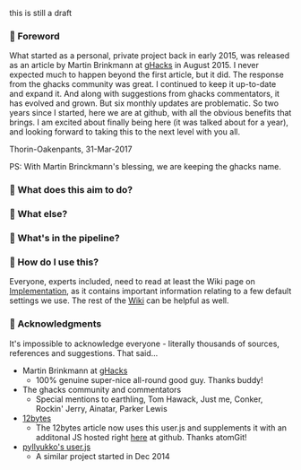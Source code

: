 this is still a draft

### :small_orange_diamond: Foreword
What started as a personal, private project back in early 2015, was released as an article by Martin Brinkmann at [gHacks](https://www.ghacks.net/) in August 2015. I never expected much to happen beyond the first article, but it did. The response from the ghacks community was great. I continued to keep it up-to-date and expand it. And along with suggestions from ghacks commentators, it has evolved and grown. But six monthly updates are problematic. So two years since I started, here we are at github, with all the obvious benefits that brings. I am excited about finally being here (it was talked about for a year), and looking forward to taking this to the next level with you all.

Thorin-Oakenpants, 31-Mar-2017

PS: With Martin Brinckmann's blessing, we are keeping the ghacks name.

### :small_orange_diamond: What does this aim to do?

### :small_orange_diamond: What else?

### :small_orange_diamond: What's in the pipeline?

### :small_orange_diamond: How do I use this?
Everyone, experts included, need to read at least the Wiki page on [Implementation](https://github.com/ghacksuserjs/ghacks-user.js/wiki/1.3-Implementation), as it contains important information relating to a few default settings we use. The rest of the [Wiki](https://github.com/ghacksuserjs/ghacks-user.js/wiki) can be helpful as well.

### :small_orange_diamond: Acknowledgments
It's impossible to acknowledge everyone - literally thousands of sources, references and suggestions. That said...

* Martin Brinkmann at [gHacks](https://www.ghacks.net/)
   * 100% genuine super-nice all-round good guy. Thanks buddy!
* The ghacks community and commentators
   * Special mentions to earthling, Tom Hawack, Just me, Conker, Rockin' Jerry, Ainatar, Parker Lewis
* [12bytes](http://12bytes.org/articles/tech/firefoxgecko-configuration-guide-for-privacy-and-performance-buffs)
   * The 12bytes article now uses this user.js and supplements it with an additonal JS hosted right [here](https://github.com/atomGit/Firefox-user.js) at github. Thanks atomGit!
* [pyllyukko's user.js](https://github.com/pyllyukko/user.js)
   * A similar project started in Dec 2014
